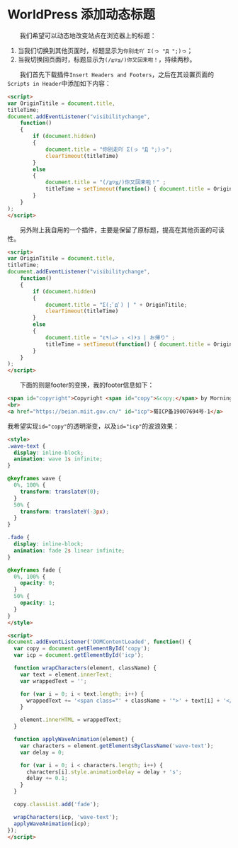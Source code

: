 # WorldPress 添加动态标题

&emsp;&emsp;我们希望可以动态地改变站点在浏览器上的标题：

1. 当我们切换到其他页面时，标题显示为`你别走吖 Σ(っ °Д °;)っ`；
2. 当我切换回页面时，标题显示为`(/≧▽≦/)你又回来啦！`，持续两秒。

&emsp;&emsp;我们首先下载插件`Insert Headers and Footers`，之后在其设置页面的`Scripts in Header`中添加如下内容：

```html
<script>
var OriginTitile = document.title,
titleTime;
document.addEventListener("visibilitychange",
    function() 
    {
        if (document.hidden) 
        {
            document.title = "你别走吖 Σ(っ °Д °;)っ";
            clearTimeout(titleTime)
        } 
        else 
        {
            document.title = "(/≧▽≦/)你又回来啦！" ;
            titleTime = setTimeout(function() { document.title = OriginTitile }, 2000)
        }
    }
);
</script>
```

&emsp;&emsp;另外附上我自用的一个插件，主要是保留了原标题，提高在其他页面的可读性。

```html
<script>
var OriginTitile = document.title,
titleTime;
document.addEventListener("visibilitychange",
    function() 
    {
        if (document.hidden) 
        {
            document.title = "Σ(;ﾟдﾟ) | " + OriginTitile;
            clearTimeout(titleTime)
        } 
        else 
        {
            document.title = "ε٩(๑> ₃ <)۶з | お帰り" ;
            titleTime = setTimeout(function() { document.title = OriginTitile }, 2000)
        }
    }
);
</script>
```

&emsp;&emsp;下面的则是footer的变换，我的footer信息如下：

```html
<span id="copyright">Copyright <span id="copy">&copy;</span> by Morning All Rights Reserved.</span>
<br>
<a href="https://beian.miit.gov.cn/" id="icp">蜀ICP备19007694号-1</a>
```

我希望实现`id="copy"`的透明渐变，以及`id="icp"`的波浪效果：

```html
<style>
.wave-text {
  display: inline-block;
  animation: wave 1s infinite;
}

@keyframes wave {
  0%, 100% {
    transform: translateY(0);
  }
  50% {
    transform: translateY(-3px);
  }
}

.fade {
  display: inline-block;
  animation: fade 2s linear infinite;
}

@keyframes fade {
  0%, 100% {
    opacity: 0;
  }
  50% {
    opacity: 1;
  }
}
</style>

<script>
document.addEventListener('DOMContentLoaded', function() {
  var copy = document.getElementById('copy');
  var icp = document.getElementById('icp');

  function wrapCharacters(element, className) {
    var text = element.innerText;
    var wrappedText = '';

    for (var i = 0; i < text.length; i++) {
      wrappedText += '<span class="' + className + '">' + text[i] + '</span>';
    }

    element.innerHTML = wrappedText;
  }

  function applyWaveAnimation(element) {
    var characters = element.getElementsByClassName('wave-text');
    var delay = 0;

    for (var i = 0; i < characters.length; i++) {
      characters[i].style.animationDelay = delay + 's';
      delay += 0.1;
    }
  }

  copy.classList.add('fade');

  wrapCharacters(icp, 'wave-text');
  applyWaveAnimation(icp);
});
</script>
```